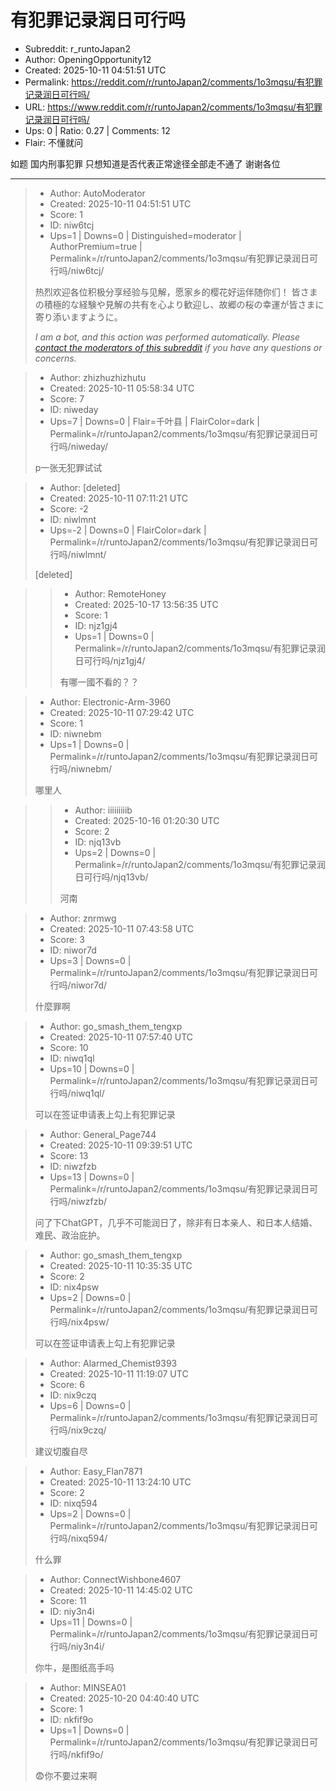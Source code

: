 # 有犯罪记录润日可行吗

- Subreddit: r_runtoJapan2
- Author: OpeningOpportunity12
- Created: 2025-10-11 04:51:51 UTC
- Permalink: https://reddit.com/r/runtoJapan2/comments/1o3mqsu/有犯罪记录润日可行吗/
- URL: https://www.reddit.com/r/runtoJapan2/comments/1o3mqsu/有犯罪记录润日可行吗/
- Ups: 0 | Ratio: 0.27 | Comments: 12
- Flair: 不懂就问


如题 国内刑事犯罪 只想知道是否代表正常途径全部走不通了 谢谢各位


---

> - Author: AutoModerator
> - Created: 2025-10-11 04:51:51 UTC
> - Score: 1
> - ID: niw6tcj
> - Ups=1 | Downs=0 | Distinguished=moderator | AuthorPremium=true | Permalink=/r/runtoJapan2/comments/1o3mqsu/有犯罪记录润日可行吗/niw6tcj/
>
> 热烈欢迎各位积极分享经验与见解，愿家乡的樱花好运伴随你们！
> 皆さまの積極的な経験や見解の共有を心より歓迎し、故郷の桜の幸運が皆さまに寄り添いますように。
> 
> *I am a bot, and this action was performed automatically. Please [contact the moderators of this subreddit](/message/compose/?to=/r/runtoJapan2) if you have any questions or concerns.*

> - Author: zhizhuzhizhutu
> - Created: 2025-10-11 05:58:34 UTC
> - Score: 7
> - ID: niweday
> - Ups=7 | Downs=0 | Flair=千叶县 | FlairColor=dark | Permalink=/r/runtoJapan2/comments/1o3mqsu/有犯罪记录润日可行吗/niweday/
>
> p一张无犯罪试试

> - Author: [deleted]
> - Created: 2025-10-11 07:11:21 UTC
> - Score: -2
> - ID: niwlmnt
> - Ups=-2 | Downs=0 | FlairColor=dark | Permalink=/r/runtoJapan2/comments/1o3mqsu/有犯罪记录润日可行吗/niwlmnt/
>
> [deleted]

>> - Author: RemoteHoney
>> - Created: 2025-10-17 13:56:35 UTC
>> - Score: 1
>> - ID: njz1gj4
>> - Ups=1 | Downs=0 | Permalink=/r/runtoJapan2/comments/1o3mqsu/有犯罪记录润日可行吗/njz1gj4/
>>
>> 有哪一國不看的？？

> - Author: Electronic-Arm-3960
> - Created: 2025-10-11 07:29:42 UTC
> - Score: 1
> - ID: niwnebm
> - Ups=1 | Downs=0 | Permalink=/r/runtoJapan2/comments/1o3mqsu/有犯罪记录润日可行吗/niwnebm/
>
> 哪里人

>> - Author: iiiiiiiiib
>> - Created: 2025-10-16 01:20:30 UTC
>> - Score: 2
>> - ID: njq13vb
>> - Ups=2 | Downs=0 | Permalink=/r/runtoJapan2/comments/1o3mqsu/有犯罪记录润日可行吗/njq13vb/
>>
>> 河南

> - Author: znrmwg
> - Created: 2025-10-11 07:43:58 UTC
> - Score: 3
> - ID: niwor7d
> - Ups=3 | Downs=0 | Permalink=/r/runtoJapan2/comments/1o3mqsu/有犯罪记录润日可行吗/niwor7d/
>
> 什麼罪啊

> - Author: go_smash_them_tengxp
> - Created: 2025-10-11 07:57:40 UTC
> - Score: 10
> - ID: niwq1ql
> - Ups=10 | Downs=0 | Permalink=/r/runtoJapan2/comments/1o3mqsu/有犯罪记录润日可行吗/niwq1ql/
>
> 可以在签证申请表上勾上有犯罪记录

> - Author: General_Page744
> - Created: 2025-10-11 09:39:51 UTC
> - Score: 13
> - ID: niwzfzb
> - Ups=13 | Downs=0 | Permalink=/r/runtoJapan2/comments/1o3mqsu/有犯罪记录润日可行吗/niwzfzb/
>
> 问了下ChatGPT，几乎不可能润日了，除非有日本亲人、和日本人结婚、难民、政治庇护。

> - Author: go_smash_them_tengxp
> - Created: 2025-10-11 10:35:35 UTC
> - Score: 2
> - ID: nix4psw
> - Ups=2 | Downs=0 | Permalink=/r/runtoJapan2/comments/1o3mqsu/有犯罪记录润日可行吗/nix4psw/
>
> 可以在签证申请表上勾上有犯罪记录

> - Author: Alarmed_Chemist9393
> - Created: 2025-10-11 11:19:07 UTC
> - Score: 6
> - ID: nix9czq
> - Ups=6 | Downs=0 | Permalink=/r/runtoJapan2/comments/1o3mqsu/有犯罪记录润日可行吗/nix9czq/
>
> 建议切腹自尽

> - Author: Easy_Flan7871
> - Created: 2025-10-11 13:24:10 UTC
> - Score: 2
> - ID: nixq594
> - Ups=2 | Downs=0 | Permalink=/r/runtoJapan2/comments/1o3mqsu/有犯罪记录润日可行吗/nixq594/
>
> 什么罪

> - Author: ConnectWishbone4607
> - Created: 2025-10-11 14:45:02 UTC
> - Score: 11
> - ID: niy3n4i
> - Ups=11 | Downs=0 | Permalink=/r/runtoJapan2/comments/1o3mqsu/有犯罪记录润日可行吗/niy3n4i/
>
> 你牛，是图纸高手吗

> - Author: MINSEA01
> - Created: 2025-10-20 04:40:40 UTC
> - Score: 1
> - ID: nkfif9o
> - Ups=1 | Downs=0 | Permalink=/r/runtoJapan2/comments/1o3mqsu/有犯罪记录润日可行吗/nkfif9o/
>
> 😨你不要过来啊
